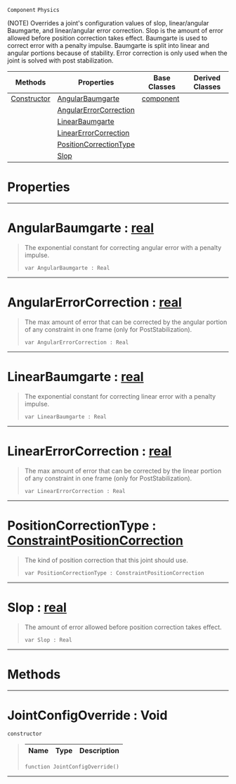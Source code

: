  `Component` `Physics`



(NOTE) Overrides a joint's configuration values of slop, linear/angular Baumgarte, and linear/angular error correction. Slop is the amount of error allowed before position correction takes effect. Baumgarte is used to correct error with a penalty impulse. Baumgarte is split into linear and angular portions because of stability. Error correction is only used when the joint is solved with post stabilization.

|Methods|Properties|Base Classes|Derived Classes|
|---|---|---|---|
|[ Constructor](https://github.com/PlasmaEngine/PlasmaDocs/blob/master/code_reference/class_reference/jointconfigoverride.markdown#jointconfigoverride-void)|[ AngularBaumgarte](https://github.com/PlasmaEngine/PlasmaDocs/blob/master/code_reference/class_reference/jointconfigoverride.markdown#angularbaumgarte-plasma-en)|[component](https://github.com/PlasmaEngine/PlasmaDocs/blob/master/code_reference/class_reference/component.markdown)| |
| |[ AngularErrorCorrection](https://github.com/PlasmaEngine/PlasmaDocs/blob/master/code_reference/class_reference/jointconfigoverride.markdown#angularerrorcorrection-z)| | |
| |[ LinearBaumgarte](https://github.com/PlasmaEngine/PlasmaDocs/blob/master/code_reference/class_reference/jointconfigoverride.markdown#linearbaumgarte-plasma-eng)| | |
| |[ LinearErrorCorrection](https://github.com/PlasmaEngine/PlasmaDocs/blob/master/code_reference/class_reference/jointconfigoverride.markdown#linearerrorcorrection-ze)| | |
| |[ PositionCorrectionType](https://github.com/PlasmaEngine/PlasmaDocs/blob/master/code_reference/class_reference/jointconfigoverride.markdown#positioncorrectiontype-z)| | |
| |[ Slop](https://github.com/PlasmaEngine/PlasmaDocs/blob/master/code_reference/class_reference/jointconfigoverride.markdown#slop-plasma-engine-documen)| | |


 #  Properties


---  
 #  AngularBaumgarte : [real](https://github.com/PlasmaEngine/PlasmaDocs/blob/master/code_reference/lightning_base_types/real.markdown)

> The exponential constant for correcting angular error with a penalty impulse.
> ``` lang=cpp, name=Lightning
> var AngularBaumgarte : Real


---  
 #  AngularErrorCorrection : [real](https://github.com/PlasmaEngine/PlasmaDocs/blob/master/code_reference/lightning_base_types/real.markdown)

> The max amount of error that can be corrected by the angular portion of any constraint in one frame (only for PostStabilization).
> ``` lang=cpp, name=Lightning
> var AngularErrorCorrection : Real


---  
 #  LinearBaumgarte : [real](https://github.com/PlasmaEngine/PlasmaDocs/blob/master/code_reference/lightning_base_types/real.markdown)

> The exponential constant for correcting linear error with a penalty impulse.
> ``` lang=cpp, name=Lightning
> var LinearBaumgarte : Real


---  
 #  LinearErrorCorrection : [real](https://github.com/PlasmaEngine/PlasmaDocs/blob/master/code_reference/lightning_base_types/real.markdown)

> The max amount of error that can be corrected by the linear portion of any constraint in one frame (only for PostStabilization).
> ``` lang=cpp, name=Lightning
> var LinearErrorCorrection : Real


---  
 #  PositionCorrectionType : [ConstraintPositionCorrection](https://github.com/PlasmaEngine/PlasmaDocs/blob/master/code_reference/enum_reference.markdown#constraintpositioncorrection)

> The kind of position correction that this joint should use.
> ``` lang=cpp, name=Lightning
> var PositionCorrectionType : ConstraintPositionCorrection


---  
 #  Slop : [real](https://github.com/PlasmaEngine/PlasmaDocs/blob/master/code_reference/lightning_base_types/real.markdown)

> The amount of error allowed before position correction takes effect.
> ``` lang=cpp, name=Lightning
> var Slop : Real


---  
 #  Methods


---  
 #  JointConfigOverride : Void

 `constructor`

> 
> |Name|Type|Description|
> |---|---|---|
> ``` lang=cpp, name=Lightning
> function JointConfigOverride()
> ``` 


---  
 

 